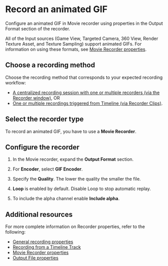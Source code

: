 # Record an animated GIF

Configure an animated GIF in Movie recorder using properties in the Output Format section of the recorder.

All of the Input sources (Game View, Targeted Camera, 360 View, Render Texture Asset, and Texture Sampling) support animated GIFs. For information on using these formats, see [Movie Recorder properties](RecorderMovie.md).

## Choose a recording method

Choose the recording method that corresponds to your expected recording workflow:
* [A centralized recording session with one or multiple recorders (via the Recorder window)](get-started-recorder-window.md), OR
* [One or multiple recordings triggered from Timeline (via Recorder Clips)](get-started-timeline-track.md).

## Select the recorder type

To record an animated GIF, you have to use a **Movie Recorder**.

## Configure the recorder

1. In the Movie recorder, expand the **Output Format** section.

2. For **Encoder**, select **GIF Encoder**.

3. Specify the **Quality**. The lower the quality the smaller the file.

4. **Loop** is enabled by default. Disable Loop to stop automatic replay.

5. To include the alpha channel enable **Include alpha**.

## Additional resources

For more complete information on Recorder properties, refer to the following:
* [General recording properties](RecorderWindowRecordingProperties.md)
* [Recording from a Timeline Track](RecordingTimelineTrack.md)
* [Movie Recorder properties](RecorderMovie.md)
* [Output File properties](OutputFileProperties.md)
